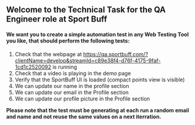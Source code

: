 ## Welcome to the Technical Task for the QA Engineer role at Sport Buff



#### We want you to create a simple automation test in any Web Testing Tool you like, that should perform the following tests: 


1. Check that the webpage at https://qa.sportbuff.com/?clientName=develop&streamId=c89e38f4-d76f-4175-9faf-1cd1c2520092 is running
2. Check that a video is playing in the demo page
3. Verify that the SportBuff UI is loaded (compact points view is visible)
4. We can update our name in the profile section
5. We can update our email in the Profile section
6. We can update our profile picture in the Profile section

**Please note that the test must be generating at each run a random email and name and not reuse the same values on a next iterration.**

